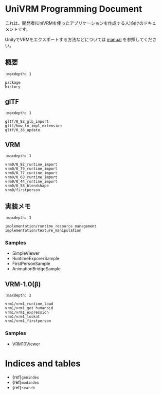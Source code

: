 # UniVRM Programming Document

これは、開発者(UniVRMを使ったアプリケーションを作成する人)向けのドキュメントです。

UnityでVRMをエクスポートする方法などについては [manual](https://vrm.dev/docs/univrm/) を参照してください。

## 概要

```{toctree}
:maxdepth: 1

package
history
```

## glTF

```{toctree}
:maxdepth: 1

gltf/0_82_glb_import
gltf/how_to_impl_extension
gltf/0_36_update
```

## VRM

```{toctree}
:maxdepth: 1

vrm0/0_82_runtime_import
vrm0/0_79_runtime_import
vrm0/0_77_runtime_import
vrm0/0_68_runtime_import
vrm0/0_44_runtime_import
vrm0/0_58_blendshape
vrm0/firstperson
```

## 実装メモ

```{toctree}
:maxdepth: 1

implementation/runtime_resource_management
implementation/texture_manipulation
```

### Samples

- SimpleViewer
- RuntimeExporerSample
- FirstPersonSample
- AnimationBridgeSample

## VRM-1.0(β)

```{toctree}
:maxdepth: 2

vrm1/vrm1_runtime_load
vrm1/vrm1_get_humanoid
vrm1/vrm1_expression
vrm1/vrm1_lookat
vrm1/vrm1_firstperson
```

### Samples

- VRM10Viewer

# Indices and tables

* {ref}`genindex`
* {ref}`modindex`
* {ref}`search`
